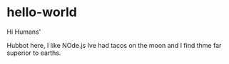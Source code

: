 # hello-world
Hi Humans'

Hubbot here, I like NOde.js Ive had tacos on the moon and I find thme far superior to earths.
